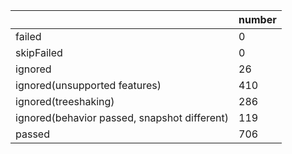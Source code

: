 |  | number |
|----| ---- |
| failed | 0 |
| skipFailed | 0 |
| ignored | 26 |
| ignored(unsupported features) | 410 |
| ignored(treeshaking) | 286 |
| ignored(behavior passed, snapshot different) | 119 |
| passed | 706 |
